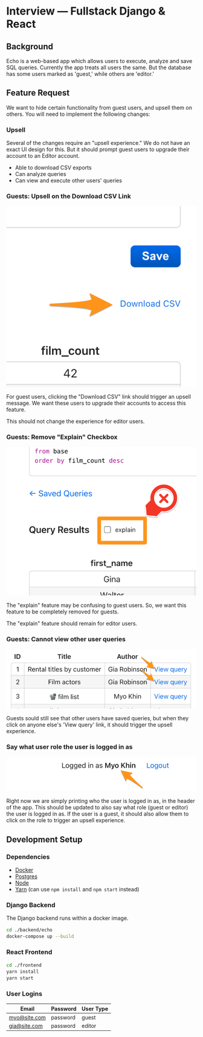 # Interview — Fullstack Django & React

## Background

Echo is a web-based app which allows users to execute, analyze and save SQL queries. Currently the app treats all users the same. But the database has some users marked as 'guest,' while others are 'editor.'

## Feature Request

We want to hide certain functionality from guest users, and upsell them on others. You will need to implement the following changes:

### Upsell

Several of the changes require an "upsell experience." We do not have an exact UI design for this. But it should prompt guest users to upgrade their account to an Editor account.

- Able to download CSV exports
- Can analyze queries
- Can view and execute other users' queries

### Guests: Upsell on the Download CSV Link

![](./readme_images/download-csv-link.png)

For guest users, clicking the "Download CSV" link should trigger an upsell message. We want these users to upgrade their accounts to access this feature.

This should not change the experience for editor users.

### Guests: Remove "Explain" Checkbox

![](./readme_images/explain.png)

The "explain" feature may be confusing to guest users. So, we want this feature to be completely removed for guests.

The "explain" feature should remain for editor users.

### Guests: Cannot view other user queries

![](./readme_images/other-user-queries.png)

Guests sould still see that other users have saved queries, but when they click on anyone else's 'View query' link, it should trigger the upsell experience.

### Say what user role the user is logged in as

![](./readme_images/user-string.png)

Right now we are simply printing who the user is logged in as, in the header of the app. This should be updated to also say what role (guest or editor) the user is logged in as. If the user is a guest, it should also allow them to click on the role to trigger an upsell experience.

## Development Setup

### Dependencies

- [Docker](https://docs.docker.com/get-docker/)
- [Postgres](https://www.postgresql.org/download/)
- [Node](https://nodejs.org/en/download/)
- [Yarn](https://classic.yarnpkg.com/lang/en/docs/install/#mac-stable) (can use `npm install` and `npm start` instead)

### Django Backend

The Django backend runs within a docker image.

```sh
cd ./backend/echo
docker-compose up --build
```

### React Frontend

```sh
cd ./frontend
yarn install
yarn start
```

### User Logins

Email | Password | User Type
--- | --- | ---
myo@site.com | password | guest
gia@site.com | password | editor

